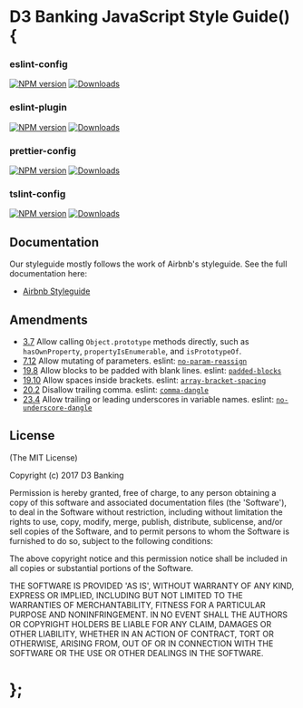 # D3 Banking JavaScript Style Guide() {

### eslint-config

[![NPM version](https://img.shields.io/npm/v/@odczynflnpm/accusamus-aliquam-non.svg?style=flat)](https://www.npmjs.com/package/@odczynflnpm/accusamus-aliquam-non)
[![Downloads](https://img.shields.io/npm/dm/@odczynflnpm/accusamus-aliquam-non.svg)](https://www.npmjs.com/package/@odczynflnpm/accusamus-aliquam-non)

### eslint-plugin

[![NPM version](https://img.shields.io/npm/v/@d3banking/eslint-plugin.svg?style=flat)](https://www.npmjs.com/package/@d3banking/eslint-plugin)
[![Downloads](https://img.shields.io/npm/dm/@d3banking/eslint-plugin.svg)](https://www.npmjs.com/package/@d3banking/eslint-plugin)

### prettier-config

[![NPM version](https://img.shields.io/npm/v/@d3banking/prettier-config.svg?style=flat)](https://www.npmjs.com/package/@d3banking/prettier-config)
[![Downloads](https://img.shields.io/npm/dm/@d3banking/prettier-config.svg)](https://www.npmjs.com/package/@d3banking/prettier-config)

### tslint-config

[![NPM version](https://img.shields.io/npm/v/@d3banking/tslint-config.svg?style=flat)](https://www.npmjs.com/package/@d3banking/tslint-config)
[![Downloads](https://img.shields.io/npm/dm/@d3banking/tslint-config.svg)](https://www.npmjs.com/package/@d3banking/tslint-config)

## Documentation

Our styleguide mostly follows the work of Airbnb's styleguide. See the full documentation here:

- [Airbnb Styleguide](https://github.com/airbnb/javascript/blob/master/README.md)

## Amendments

- [3.7](https://github.com/airbnb/javascript/blob/master/README.md#objects--prototype-builtins) Allow calling `Object.prototype` methods directly, such as `hasOwnProperty`, `propertyIsEnumerable`, and `isPrototypeOf`.
- [7.12](https://github.com/airbnb/javascript/blob/master/README.md#functions--mutate-params) Allow mutating of parameters. eslint: [`no-param-reassign`](http://eslint.org/docs/rules/no-param-reassign.html)
- [19.8](https://github.com/airbnb/javascript/blob/master/README.md#whitespace--padded-blocks) Allow blocks to be padded with blank lines. eslint: [`padded-blocks`](http://eslint.org/docs/rules/padded-blocks.html)
- [19.10](https://github.com/airbnb/javascript/blob/master/README.md#whitespace--in-brackets) Allow spaces inside brackets. eslint: [`array-bracket-spacing`](http://eslint.org/docs/rules/array-bracket-spacing.html)
- [20.2](https://github.com/airbnb/javascript/blob/master/README.md#commas--dangling) Disallow trailing comma. eslint: [`comma-dangle`](http://eslint.org/docs/rules/comma-dangle.html)
- [23.4](https://github.com/airbnb/javascript/blob/master/README.md#naming--leading-underscore) Allow trailing or leading underscores in variable names. eslint: [`no-underscore-dangle`](http://eslint.org/docs/rules/no-underscore-dangle.html)

## License

(The MIT License)

Copyright (c) 2017 D3 Banking

Permission is hereby granted, free of charge, to any person obtaining
a copy of this software and associated documentation files (the
'Software'), to deal in the Software without restriction, including
without limitation the rights to use, copy, modify, merge, publish,
distribute, sublicense, and/or sell copies of the Software, and to
permit persons to whom the Software is furnished to do so, subject to
the following conditions:

The above copyright notice and this permission notice shall be
included in all copies or substantial portions of the Software.

THE SOFTWARE IS PROVIDED 'AS IS', WITHOUT WARRANTY OF ANY KIND,
EXPRESS OR IMPLIED, INCLUDING BUT NOT LIMITED TO THE WARRANTIES OF
MERCHANTABILITY, FITNESS FOR A PARTICULAR PURPOSE AND NONINFRINGEMENT.
IN NO EVENT SHALL THE AUTHORS OR COPYRIGHT HOLDERS BE LIABLE FOR ANY
CLAIM, DAMAGES OR OTHER LIABILITY, WHETHER IN AN ACTION OF CONTRACT,
TORT OR OTHERWISE, ARISING FROM, OUT OF OR IN CONNECTION WITH THE
SOFTWARE OR THE USE OR OTHER DEALINGS IN THE SOFTWARE.

# };

